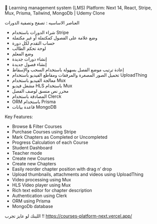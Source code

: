📌 Learning management system (LMS) Platform: Next 14, React, Stripe, Mux, Prisma, Tailwind, MongoDb | Udemy Clone

العناصر الاساسيه : 
تصفح وتصفية الدورات
- شراء الدورات باستخدام Stripe
- وضع علامة على الفصول كمكتملة أو غير مكتملة
- حساب التقدم لكل دورة
- لوحة تحكم الطالب
- وضع المعلم
- إنشاء دورات جديدة
- إنشاء فصول جديدة
- إعادة ترتيب موضع الفصل بسهولة باستخدام السحب والإسقاط
- تحميل الصور المصغرة والمرفقات ومقاطع الفيديو باستخدام UploadThing
- معالجة الفيديو باستخدام Mux
- مشغل فيديو HLS باستخدام Mux
- محرر نص منسق لوصف الفصل
- المصادقة باستخدام Clerck
- ORM باستخدام Prisma
- قاعدة بيانات MongoDB

Key Features:

- Browse & Filter Courses
- Purchase Courses using Stripe
- Mark Chapters as Completed or Uncompleted
- Progress Calculation of each Course
- Student Dashboard
- Teacher mode
- Create new Courses
- Create new Chapters
- Easily reorder chapter position with drag n’ drop
- Upload thumbnails, attachments and videos using UploadThing
- Video processing using Mux
- HLS Video player using Mux
- Rich text editor for chapter description
- Authentication using Clerk
- ORM using Prisma
- MongoDb database

اللينك لو عايز تجرب !!
https://courses-platform-next.vercel.app/ 
